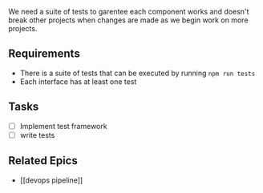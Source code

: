 We need a suite of tests to garentee each component works and doesn't break other projects when changes are made as we begin work on more projects.

## Requirements

- There is a suite of tests that can be executed by running `npm run tests`
- Each interface has at least one test

## Tasks
- [ ] Implement test framework
- [ ] write tests

## Related Epics

- [[devops pipeline]]